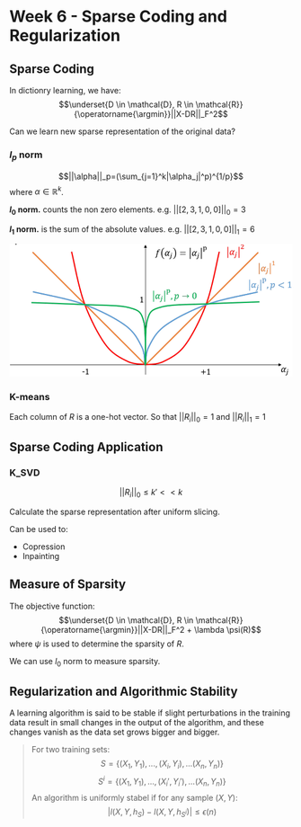 # Week 6 - Sparse Coding and Regularization

## Sparse Coding

In dictionry learning, we have:
$$\underset{D \in \mathcal{D}, R \in \mathcal{R}}{\operatorname{\argmin}}||X-DR||_F^2$$

Can we learn new sparse representation of the original data?

### $l_p$ norm
$$||\alpha||_p=(\sum_{j=1}^k|\alpha_j|^p)^{1/p}$$
where $\alpha \in \mathbb{R}^k$.

**$l_0$ norm.** counts the non zero elements. e.g. $||[2,3,1,0,0]||_0=3$

**$l_1$ norm.** is the sum of the absolute values. e.g. $||[2,3,1,0,0]||_1=6$

![Alt text](image-2.png)

### K-means
Each column of $R$ is a one-hot vector. So that $||R_i||_0=1$ and $||R_i||_1=1$

## Sparse Coding Application

### K_SVD
$$||R_i||_0\le k' << k$$

Calculate the sparse representation after uniform slicing.

Can be used to:
- Copression
- Inpainting

## Measure of Sparsity
The objective function:
$$\underset{D \in \mathcal{D}, R \in \mathcal{R}}{\operatorname{\argmin}}||X-DR||_F^2 + \lambda \psi(R)$$
where $\psi$ is used to determine the sparsity of $R$.

We can use $l_0$ norm to measure sparsity.

## Regularization and Algorithmic Stability
A learning algorithm is said to be stable if slight perturbations in the training data result in small changes in the output of the algorithm, and these changes vanish as the data set grows bigger and bigger.

> For two training sets:
> $$S=\{(X_1,Y_1),...,(X_i,Y_i),...(X_n,Y_n)\}$$
> $$S^i=\{(X_1,Y_1),...,(X_i',Y_i'),...(X_n,Y_n)\}$$
> An algorithm is uniformly stabel if for any sample $(X,Y)$:
> $$|l(X,Y,h_S)-l(X,Y,h_{S^i})| \le \epsilon(n)$$


